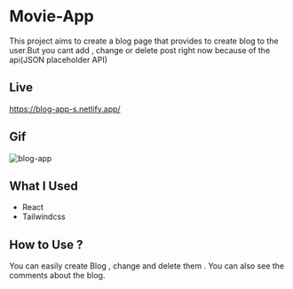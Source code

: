 # Movie-App

This project aims to create a blog page that provides to create blog to the user.But you cant add , change or delete post right now because of the api(JSON placeholder API)

## Live
https://blog-app-s.netlify.app/

## Gif
![blog-app](https://user-images.githubusercontent.com/118964736/224533592-7b3c55a1-7b05-49cb-9626-9f2aa792913b.gif)

## What I Used
- React 
- Tailwindcss

## How to Use ? 
You can easily create Blog , change and delete them . You can also see the comments about the blog.
